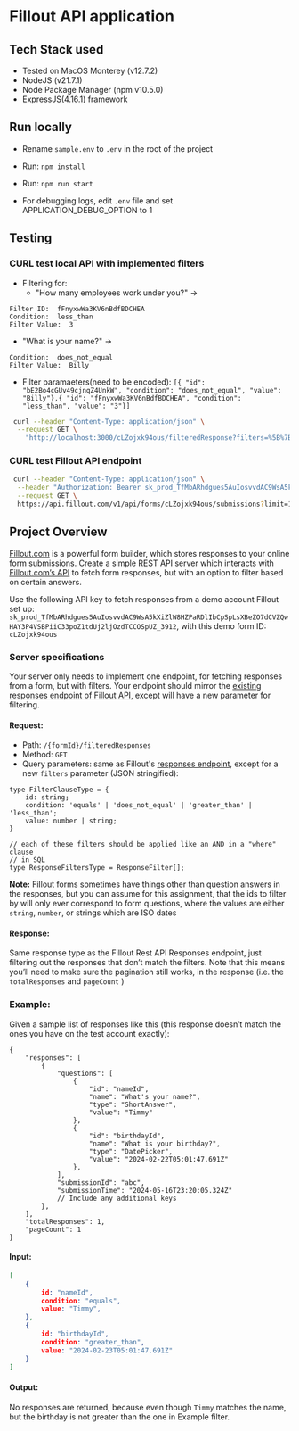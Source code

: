 # Fillout API application

## Tech Stack used
- Tested on MacOS Monterey (v12.7.2)
- NodeJS (v21.7.1)
- Node Package Manager (npm v10.5.0)
- ExpressJS(4.16.1) framework

## Run locally
- Rename `sample.env` to `.env` in the root of the project
- Run: `npm install`
- Run: `npm run start`


- For debugging logs, edit `.env` file and set APPLICATION_DEBUG_OPTION to 1

## Testing
### CURL test local API with implemented filters
- Filtering for:
  - "How many employees work under you?" ->
```
Filter ID:  fFnyxwWa3KV6nBdfBDCHEA
Condition:  less_than
Filter Value:  3
```
  - "What is your name?" ->
```Filter ID:  bE2Bo4cGUv49cjnqZ4UnkW
Condition:  does_not_equal
Filter Value:  Billy
```

- Filter paramaeters(need to be encoded): `[{ "id": "bE2Bo4cGUv49cjnqZ4UnkW", "condition": "does_not_equal", "value": "Billy"},{ "id": "fFnyxwWa3KV6nBdfBDCHEA", "condition": "less_than", "value": "3"}]`

```bash
 curl --header "Content-Type: application/json" \
  --request GET \
    "http://localhost:3000/cLZojxk94ous/filteredResponse?filters=%5B%7B%20%22id%22%3A%20%22bE2Bo4cGUv49cjnqZ4UnkW%22%2C%20%22condition%22%3A%20%22does_not_equal%22%2C%20%22value%22%3A%20%22Billy%22%7D%2C%7B%20%22id%22%3A%20%22fFnyxwWa3KV6nBdfBDCHEA%22%2C%20%22condition%22%3A%20%22less_than%22%2C%20%22value%22%3A%20%223%22%7D%5D"
```

### CURL test Fillout API endpoint
```bash
 curl --header "Content-Type: application/json" \
  --header "Authorization: Bearer sk_prod_TfMbARhdgues5AuIosvvdAC9WsA5kXiZlW8HZPaRDlIbCpSpLsXBeZO7dCVZQwHAY3P4VSBPiiC33poZ1tdUj2ljOzdTCCOSpUZ_3912" \
  --request GET \
  https://api.fillout.com/v1/api/forms/cLZojxk94ous/submissions?limit=1
```

## Project Overview
[Fillout.com](http://Fillout.com) is a powerful form builder, which stores responses to your online form submissions. Create a simple REST API server which interacts with [Fillout.com’s API](https://www.fillout.com/help/fillout-rest-api)  to fetch form responses, but with an option to filter based on certain answers. 

Use the following API key to fetch responses from a demo account Fillout set up: `sk_prod_TfMbARhdgues5AuIosvvdAC9WsA5kXiZlW8HZPaRDlIbCpSpLsXBeZO7dCVZQwHAY3P4VSBPiiC33poZ1tdUj2ljOzdTCCOSpUZ_3912`, with this demo form ID: `cLZojxk94ous`

### Server specifications
Your server only needs to implement one endpoint, for fetching responses from a form, but with filters. Your endpoint should mirror the [existing responses endpoint of Fillout API](https://www.fillout.com/help/fillout-rest-api#d8b24260dddd4aaa955f85e54f4ddb4d), except will have a new parameter for filtering.

#### Request:
- Path: `/{formId}/filteredResponses`
- Method: `GET`
- Query parameters: same as Fillout's [responses endpoint](https://www.fillout.com/help/fillout-rest-api#d8b24260dddd4aaa955f85e54f4ddb4d), except for a new `filters` parameter (JSON stringified):
```tsx
type FilterClauseType = {
	id: string;
	condition: 'equals' | 'does_not_equal' | 'greater_than' | 'less_than';
	value: number | string;
}

// each of these filters should be applied like an AND in a "where" clause
// in SQL
type ResponseFiltersType = ResponseFilter[];
```

**Note:** Fillout forms sometimes have things other than question answers in the responses, but you can assume for this assignment, that the ids to filter by will only ever correspond to form questions, where the values are either `string`, `number`, or strings which are ISO dates


#### Response:
Same response type as the Fillout Rest API Responses endpoint, just filtering out the responses that don’t match the filters.
Note that this means you’ll need to make sure the pagination still works, in the response (i.e. the `totalResponses` and `pageCount` )

### Example:
Given a sample list of responses like this (this response doesn’t match the ones you have on the test account exactly):
```tsx
{
	"responses": [
		{
			"questions": [
				{
					"id": "nameId",
					"name": "What's your name?",
					"type": "ShortAnswer",
					"value": "Timmy"
				},
				{
					"id": "birthdayId",
					"name": "What is your birthday?",
					"type": "DatePicker",
					"value": "2024-02-22T05:01:47.691Z"
				},
			],
			"submissionId": "abc",
			"submissionTime": "2024-05-16T23:20:05.324Z"
			// Include any additional keys
		},
	],
	"totalResponses": 1,
	"pageCount": 1
}
```

#### Input:
```json
[
	{
		id: "nameId",
		condition: "equals",
		value: "Timmy",
	},
	{
		id: "birthdayId",
		condition: "greater_than",
		value: "2024-02-23T05:01:47.691Z"
	}
]
```

#### Output:
No responses are returned, because even though `Timmy` matches the name, but the birthday is not greater than the one in Example filter.
